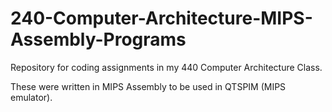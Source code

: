 # 240-Computer-Architecture-MIPS-Assembly-Programs

Repository for coding assignments in my 440 Computer Architecture Class.

These were written in MIPS Assembly to be used in QTSPIM (MIPS emulator).
